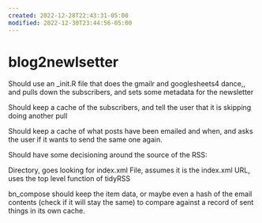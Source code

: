 ```yaml
---
created: 2022-12-28T22:43:31-05:00
modified: 2022-12-30T23:44:56-05:00
---
```


# blog2newlsetter

Should use an _init.R file that does the gmailr and googlesheets4 dance,, and pulls down the subscribers, and sets some metadata for the newsletter

Should keep a cache of the subscribers, and tell the user that it is skipping doing another pull

Should keep a cache of what posts have been emailed and when, and asks the user if it wants to send the same one again.

Should have some decisioning around the source of the RSS: 

  Directory, goes looking for index.xml
  File, assumes it is the index.xml
  URL, uses the top level function of tidyRSS

bn_compose should keep the item data, or maybe even a hash of the email contents (check if it will stay the same) to compare against a record of sent things in its own cache.
